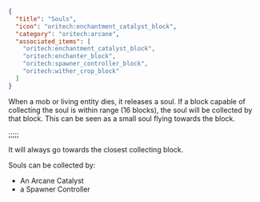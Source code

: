 ```json
{
  "title": "Souls",
  "icon": "oritech:enchantment_catalyst_block",
  "category": "oritech:arcane",
  "associated_items": [
    "oritech:enchantment_catalyst_block",
    "oritech:enchanter_block",
    "oritech:spawner_controller_block",
    "oritech:wither_crop_block"
  ]
}
```

When a mob or living entity dies, it releases a soul. If a block capable of collecting the soul is within range (16 blocks), the soul will be collected by that block.
This can be seen as a small soul flying towards the block. 

;;;;;

It will always go towards the closest collecting block.


Souls can be collected by:
- An Arcane Catalyst
- a Spawner Controller